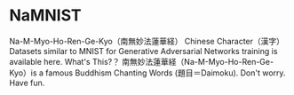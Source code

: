 # NaMNIST
Na-M-Myo-Ho-Ren-Ge-Kyo（南無妙法蓮華経） Chinese Character（漢字）Datasets similar to MNIST for Generative Adversarial Networks training is available here. What's This?？ 南無妙法蓮華経（Na-M-Myo-Ho-Ren-Ge-Kyo）is a famous Buddhism Chanting Words (題目＝Daimoku). Don't worry. Have fun.
